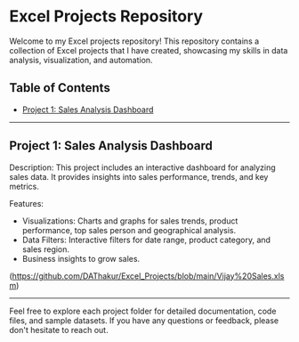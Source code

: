 # Excel Projects Repository

Welcome to my Excel projects repository! This repository contains a collection of Excel projects that I have created, showcasing my skills in data analysis, visualization, and automation.

## Table of Contents

- [Project 1: Sales Analysis Dashboard](#project-1-sales-analysis-dashboard)
---

## Project 1: Sales Analysis Dashboard

Description: This project includes an interactive dashboard for analyzing sales data. It provides insights into sales performance, trends, and key metrics.

Features:
- Visualizations: Charts and graphs for sales trends, product performance, top sales person and geographical analysis.
- Data Filters: Interactive filters for date range, product category, and sales region.
- Business insights to grow sales.


(https://github.com/DAThakur/Excel_Projects/blob/main/Vijay%20Sales.xlsm)

---

Feel free to explore each project folder for detailed documentation, code files, and sample datasets. If you have any questions or feedback, please don't hesitate to reach out.

